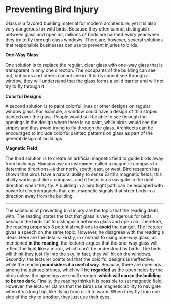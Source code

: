 # Preventing Bird Injury
Glass is a favored building material for modern architecture, yet it is also very dangerous for wild birds. Because they often cannot distinguish between glass and open air, millions of birds are harmed every year when they try to fly through glass windows. There are, however, several solutions that responsible businesses can use to prevent injuries to birds.

**One-Way Glass**

One solution is to replace the regular, clear glass with one-way glass that is transparent in only one direction. The occupants of the building can see out, but birds and others cannot see in. If birds cannot see through a window, they will understand that the glass forms a solid barrier and will not try to fly through it.

**Colorful Designs**

A second solution is to paint colorful lines or other designs on regular window glass. For example, a window could have a design of thin stripes painted over the glass. People would still be able to see through the openings in the design where there is no paint, while birds would see the stripes and thus avoid trying to fly through the glass. Architects can be encouraged to include colorful painted patterns on glass as part of the general design of buildings.

**Magnetic Field**

The third solution is to create an artificial magnetic field to guide birds away from buildings. Humans use an instrument called a magnetic compass to determine directions—either north, south, east, or west. Bird research has shown that birds have a natural ability to sense Earth’s magnetic fields; this ability works just like a compass, and it helps birds navigate in the right direction when they fly. A building in a bird flight path can be equipped with powerful electromagnets that emit magnetic signals that steer birds in a direction away from the building.

-----------------------------------------

The solutions of preventing bird injury are the topic that the reading deals with. The reading states the fact that glass is very dangerous for birds, because the birds fail to distinguish between glass and open air. Therefore, the reading proposes 3 potential methods to **avoid** the danger. The lecturer gives a speech on the same topic. However, he disagrees with the reading's ideas. Here are the details: 
Firstly, in contrast to using one-way glass, as mentioned **in the reading**, the lecturer argues that the one-way glass will reflect the light **like** a mirror, which can't be understood by birds. The birds will think they just fly into the sky. In fact, they will hit on the windows. 
Secondly, the lecturer points out that the colorful designs is ineffective, while the reading **condsiders it a useful way**. Because, there are openings among the painted stripes, which will be **regarded** as the open holes by the birds unless the openings are small enough. **which will cause the building to be too dark**. 
Finally, the reading thinks it is possible to set magnetic field. However, the lecturer claims that the birds use magnetic ability to navigate when it's a long trip, like flying from cold to warm. When they fly from one side of the city to another, they just use their eyes.